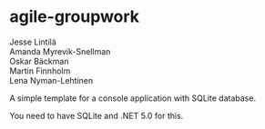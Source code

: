 # agile-groupwork
Jesse Lintilä  
Amanda Myrevik-Snellman  
Oskar Bäckman  
Martin Finnholm  
Lena Nyman-Lehtinen  




A simple template for a console application with SQLite database.

You need to have SQLite and .NET 5.0 for this.

